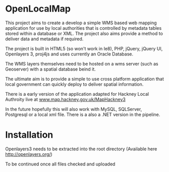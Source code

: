 OpenLocalMap
============

This project aims to create a develop a simple WMS based web mapping application for use by local authorities that is controlled by metadata tables stored within a database or XML.  The project also aims provide a method to deliver data and metadata if required. 

The project is built in HTML5 (so won't work in Ie8), PHP, jQuery, jQuery UI, Openlayers 3,  proj4js and uses currently an Oracle Database. 

The WMS layers themselves need to be hosted on a wms server (such as Geoserver) with a spatial database beind it. 

The ultimate aim is to provide a simple to use cross platform application that local government can quickly deploy to deliver spatial information. 

There is a early version of the application adapted for Hackney Local Authroity live at www.map.hackney.gov.uk/MapHackney3

In the future hopefully this will also work with MySQL, SQLServer,  Postgresql or a local xml file. There is a also a .NET version in the pipeline. 


Installation
============

Openlayers3 needs to be extracted into the root directory (Available here http://openlayers.org/)

To be continued once all files checked and uploaded
